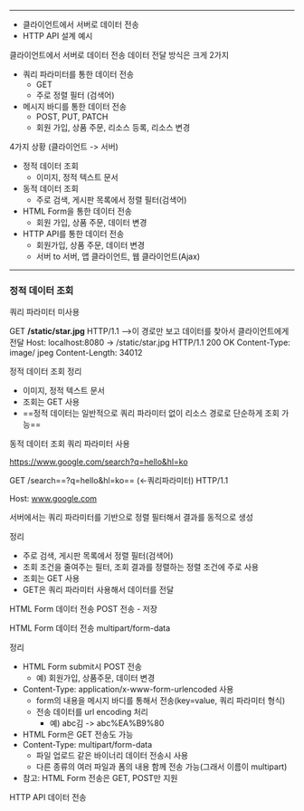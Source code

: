 
---
* 클라이언트에서 서버로 데이터 전송
* HTTP API 설계 예시

클라이언트에서 서버로 데이터 전송
데이터 전달 방식은 크게 2가지

* 쿼리 파라미터를 통한 데이터 전송
	* GET
	* 주로 정렬 필터 (검색어)
* 메시지 바디를 통한 데이터 전송
	* POST, PUT, PATCH
	* 회원 가입, 상품 주문, 리소스 등록, 리소스 변경

4가지 상황 (클라이언트 -> 서버)
* 정적 데이터 조회
	* 이미지, 정적 텍스트 문서
* 동적 데이터 조회
	* 주로 검색, 게시판 목록에서 정렬 필터(검색어)
* HTML Form을 통한 데이터 전송
	* 회원 가입, 상품 주문, 데이터 변경
* HTTP API를 통한 데이터 전송
	* 회원가입, 상품 주문, 데이터 변경
	* 서버 to 서버, 앱 클라이언트, 웹 클라이언트(Ajax)



---
 ### 정적 데이터 조회
 쿼리 파라미터 미사용
 
GET **/static/star.jpg** HTTP/1.1 -->이 경로만 보고 데이터를 찾아서 클라이언트에게 전달
Host: localhost:8080
->
/static/star.jpg
HTTP/1.1 200 OK
Content-Type: image/ jpeg
Content-Length: 34012

정적 데이터 조회
정리

* 이미지, 정적 텍스트 문서
* 조회는 GET 사용
* ==정적 데이터는 일반적으로 쿼리 파라미터 없이 리소스 경로로 단순하게 조회 가능==


동적 데이터 조회
쿼리 파라미터 사용

https://www.google.com/search?q=hello&hl=ko

GET /search==?q=hello&hl=ko== (<-쿼리파라미터) HTTP/1.1

Host: www.google.com

서버에서는 쿼리 파라미터를 기반으로 정렬 필터해서 결과를 동적으로 생성

정리
* 주로 검색, 게시판 목록에서 정렬 필터(검색어)
* 조회 조건을 줄여주는 필터, 조회 결과를 정렬하는 정렬 조건에 주로 사용
* 조회는 GET 사용
* GET은 쿼리 파라미터 사용해서 데이터를 전달


HTML Form 데이터 전송
POST 전송 - 저장



HTML Form 데이터 전송
multipart/form-data



정리
* HTML Form submit시 POST 전송
	* 예) 회원가입, 상품주문, 데이터 변경
* Content-Type: application/x-www-form-urlencoded 사용
	* form의 내용을 메시지 바디를 통해서 전송(key=value, 쿼리 파라미터 형식)
	* 전송 데이터를 url encoding 처리
		* 예) abc김 -> abc%EA%B9%80
* HTML Form은 GET 전송도 가능
* Content-Type: multipart/form-data
	* 파일 업로드 같은 바이너리 데이터 전송시 사용
	* 다른 종류의 여러 파일과 폼의 내용 함께 전송 가능(그래서 이름이 multipart)
* 참고: HTML Form 전송은 GET, POST만 지원



HTTP API 데이터 전송

